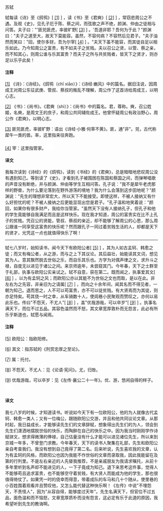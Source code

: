
苏轼

轼每读《诗》至《鸱鸮》[
[\[1\]](#note_1)
] ，读《书》至《君奭》[
[\[2\]](#note_2)
]
，常窃悲周公之不遇。及观《史》，见孔子厄于陈、蔡之间，而弦歌之声不绝，颜渊、仲由之徒相与问答。夫子曰："'匪兕匪虎，率彼旷野[
[\[3\]](#note_3)
]
。'吾道非耶？吾何为于此？"颜渊曰："夫子之道至大，故天下莫能容。虽然，不容何病？不容然后见君子。"夫子油然而笑曰："回，使尔多财，吾为尔宰[
[\[4\]](#note_4)
]
。"夫天下虽不能容，而其徒自足以相乐如此。乃今知周公之富贵，有不如夫子之贫贱。夫以召公之贤，以管、蔡之亲，而不知其心，则周公谁与乐其富贵？而夫子之所与共贫贱者，皆天下之贤才，则亦足以乐乎此矣！

#### 注释 

[\[1\]](#noteBack_1)
《诗》：《诗经》。《鸱鸮（chī
xiāo）》：《诗经·豳风》中的篇名。据旧注说，因周成王对周公东征武庚、管叔、蔡叔的叛乱不理解，周公作了这首诗给周成王，以明心志。

[\[2\]](#noteBack_2)
《书》：《尚书》。《君奭（shì）》：《尚书》中的篇名。君，尊称。奭，召公姓姬，名奭，是周文王的庶子，和周公共同辅佐成王。他曾怀疑周公有政治野心，周公作《君奭》，以明心志。

[\[3\]](#noteBack_3)
匪兕匪虎，率彼旷野：语出《诗经·小雅·何草不黄》。匪，通"非"。兕，古代称犀牛一类的兽。率，这里指来往奔跑。

[\[4\]](#noteBack_4)
宰：这里指管家。![ft](media/Image00002.jpg)

#### 译文 

我每次读到《诗经》的《鸱鸮》，读到《书经》的《君奭》，总是暗暗地悲叹周公没有遇到知己。等到读了《史》，才看到孔子被围困在陈国和蔡国之间，而弹琴唱歌的声音没有断绝，并与颜渊、仲由等学生互相问答。孔子说："我不是犀牛老虎那样的野兽，为什么要沦落到在野外游荡的境地？我为什么会落到这步田地呢？"颜渊说："先生的理想非常宏大，所以天下不能接受。即使这样，不被人接纳又有什么好担忧的呢？不被人接纳之后更能显现出您是君子。"孔子温和地笑着说："颜回，如果你有很多财产，我给你当管家。"虽然天下没有人接纳孔子，但孔子和他的学生竟能够自我满足而且是这样快乐。现在我才知道，周公的富贵实在比不上孔子的贫贱。凭召公的贤能，管叔、蔡叔的亲近，却不能够了解周公的心思，那么周公跟谁一同享受这富贵的快乐呢？然而跟孔子一同过着贫贱生活的人，却都是天下的贤才，光凭这一点也就值得快乐了啊！

------------------------------------------------------------------------

轼七八岁时，始知读书，闻今天下有欧阳公者[
[\[5\]](#note_5)
]
，其为人如古孟轲、韩愈之徒；而又有梅公者，从之游，而与之上下其议论。其后益壮，始能读其文词，想见其为人。意其飘然脱去世俗之乐，而自乐其乐也。方学为对偶声律之文，求升斗之禄，自度无以进见于诸公之间。来京师逾年，未尝窥其门。今年春，天下之士群至于礼部，执事与欧阳公实亲试之。轼不自意，获在第二。既而闻之，执事爱其文[
[\[6\]](#note_6)
]
，以为有孟轲之风；而欧阳公亦以其能不为世俗之文也而取，是以在此。非左右为之先容，非亲旧为之请属[
[\[7\]](#note_7)
]
，而向之十余年间，闻其名而不得见者，一朝为知己。退而思之，人不可以苟富贵，亦不可以徒贫贱。有大贤焉而为其徒，则亦足恃矣。苟其侥一时之幸，从车骑数十人，使闾巷小民聚观而赞叹之，亦何以易此乐也。传曰"不怨天，不尤人"[
[\[8\]](#note_8)
] ，盖"优哉游哉，可以卒岁"[
[\[9\]](#note_9)
]
。执事名满天下，而位不过五品。其容色温然而不怒，其文章宽厚敦朴而无怨言，此必有所乐乎斯道也，轼愿与闻焉。

#### 注释 

[\[5\]](#noteBack_5)
欧阳公：指欧阳修。

[\[6\]](#noteBack_6)
其文：指苏轼的《刑赏忠厚之至论》。

[\[7\]](#noteBack_7) 属：托付。

[\[8\]](#noteBack_8)
不怨天，不尤人：见《论语·宪问》。尤，归咎。

[\[9\]](#noteBack_9)
优哉游哉，可以卒岁：见《左传·襄公二十一年》。优、游，悠闲自得的样子。![ft](media/Image00002.jpg)

#### 译文 

我七八岁的时候，才知道读书。听说如今天下有一位欧阳公，他的为人就像古代孟轲、韩愈一类人；又有一位梅公，跟随欧阳公交游，并且和他共同议论文章。从那时起，我日益成长，才能够读先生们的文章辞赋，想象得出先生们的为人，领会到先生们潇洒地摆脱世俗的快乐，而陶醉在自己的快乐之中。因为我当时刚刚学作诗赋骈文，想求得微薄的俸禄，自己估量没有什么才能可以进见诸位先生，所以来到京城一年多，不曾登门求教。今年春天，天下的读书人聚集在礼部，先生和欧阳公亲自考查我们。我没有想到自己竟得了第二名。后来听说，先生喜欢我的文章，认为有孟轲的风格，而欧阳公也因为我能不作世俗的文章而录取我，因此我能留在及第的行列里。不是左右亲近的人先替我推荐，不是亲戚朋友为我请求嘱托，从前十多年里听到名声却不能进见的人，一下子竟成为知己。退下来思考这件事，觉得人不能够苟且追求富贵，也不能够空守着贫贱，有大贤人而能成为他的学生，那也很值得倚仗了。如果凭一时的侥幸而得意，带着成队的车马和几十个随从，使里巷的小百姓围着观看并且赞叹他，又怎么能代替这种快乐啊！《左传》中说"不埋怨天，不责怪人"，因为"从容自得，能够度过天年"。先生名满天下，但官位不过五品，面色温和而不恼怒，文章宽厚质朴而没有怨言，这必定有乐于此道的原因，我希望听到先生的教诲啊。

